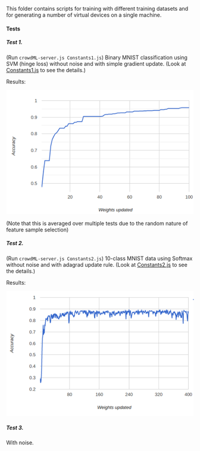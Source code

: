 This folder contains scripts for training with different training datasets and for generating a number of virtual devices on a single machine.


#### Tests

##### Test 1. 
(Run ```crowdML-server.js Constants1.js```)
Binary MNIST classification using SVM (hinge loss) without noise and with simple gradient update.
(Look at [Constants1.js](./Constants1.js) to see the details.)

Results:

![Test 1](test1.png)

(Note that this is averaged over multiple tests due to the random nature of feature sample selection)



##### Test 2. 
(Run ```crowdML-server.js Constants2.js```)
10-class MNIST data using Softmax without noise and with adagrad update rule.
(Look at [Constants2.js](./Constants2.js) to see the details.)

Results:

![Test 2](test2.png)



##### Test 3. 
With noise. 



